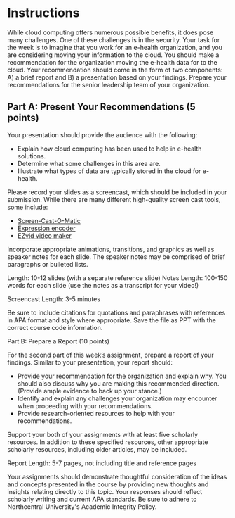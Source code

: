 # Instructions

While cloud computing offers numerous possible benefits, it does pose many challenges. One of these challenges is in the security. Your task for the week is to imagine that you work for an e-health organization, and you are considering moving your information to the cloud. You should make a recommendation for the organization moving the e-health data for to the cloud. Your recommendation should come in the form of two components: A) a brief report and B) a presentation based on your findings. Prepare your recommendations for the senior leadership team of your organization.

## Part A: Present Your Recommendations (5 points)

Your presentation should provide the audience with the following:

- Explain how cloud computing has been used to help in e-health solutions.
- Determine what some challenges in this area are.
- Illustrate what types of data are typically stored in the cloud for e-health.

Please record your slides as a screencast, which should be included in your submission. While there are many different high-quality screen cast tools, some include:

- [Screen-Cast-O-Matic](https://screencast-o-matic.com)
- [Expression encoder](https://www.microsoft.com/en-us/download/details.aspx?id=24601)
- [EZvid video maker](https://www.ezvid.com/download)

Incorporate appropriate animations, transitions, and graphics as well as speaker notes for each slide. The speaker notes may be comprised of brief paragraphs or bulleted lists.

Length: 10-12 slides (with a separate reference slide) 
Notes Length: 100-150 words for each slide (use the notes as a transcript for your video!)

Screencast Length: 3-5 minutes

Be sure to include citations for quotations and paraphrases with references in APA format and style where appropriate. Save the file as PPT with the correct course code information.

Part B: Prepare a Report (10 points)

For the second part of this week’s assignment, prepare a report of your findings. Similar to your presentation, your report should:

- Provide your recommendation for the organization and explain why. You should also discuss why you are making this recommended direction. (Provide ample evidence to back up your stance.)
- Identify and explain any challenges your organization may encounter when proceeding with your recommendations.
- Provide research-oriented resources to help with your recommendations.

Support your both of your assignments with at least five scholarly resources. In addition to these specified resources, other appropriate scholarly resources, including older articles, may be included.

Report Length: 5-7 pages, not including title and reference pages

Your assignments should demonstrate thoughtful consideration of the ideas and concepts presented in the course by providing new thoughts and insights relating directly to this topic. Your responses should reflect scholarly writing and current APA standards. Be sure to adhere to Northcentral University's Academic Integrity Policy.
